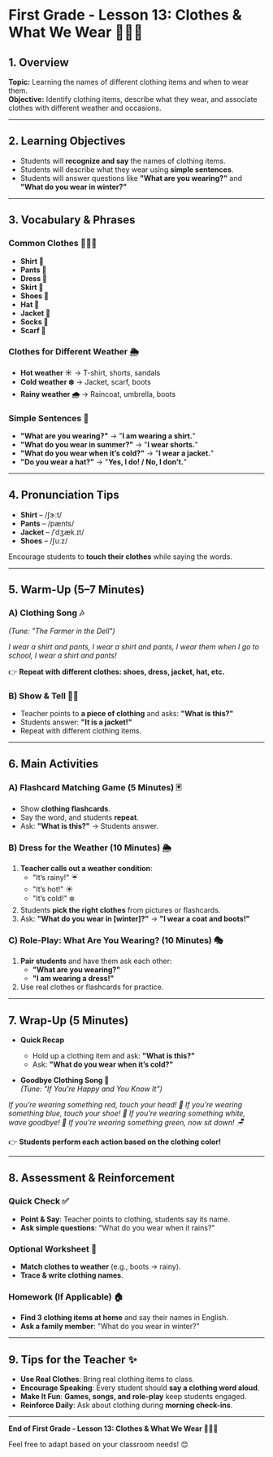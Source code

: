 # First Grade - Lesson 13: Clothes & What We Wear 👕🧥👟  

## 1. Overview  
**Topic:** Learning the names of different clothing items and when to wear them.  
**Objective:** Identify clothing items, describe what they wear, and associate clothes with different weather and occasions.  

---

## 2. Learning Objectives  
- Students will **recognize and say** the names of clothing items.  
- Students will describe what they wear using **simple sentences**.  
- Students will answer questions like **"What are you wearing?"** and **"What do you wear in winter?"**  

---

## 3. Vocabulary & Phrases  

### Common Clothes 👕👗👖  
- **Shirt 👕**  
- **Pants 👖**  
- **Dress 👗**  
- **Skirt 👚**  
- **Shoes 👟**  
- **Hat 🎩**  
- **Jacket 🧥**  
- **Socks 🧦**  
- **Scarf 🧣**  

### Clothes for Different Weather 🌦️  
- **Hot weather ☀️** → T-shirt, shorts, sandals  
- **Cold weather ❄️** → Jacket, scarf, boots  
- **Rainy weather 🌧️** → Raincoat, umbrella, boots  

### Simple Sentences 💬  
- **"What are you wearing?"** → "**I am wearing a shirt.**"  
- **"What do you wear in summer?"** → "**I wear shorts.**"  
- **"What do you wear when it’s cold?"** → "**I wear a jacket.**"  
- **"Do you wear a hat?"** → "**Yes, I do! / No, I don’t.**"  

---

## 4. Pronunciation Tips  
- **Shirt** – /ʃɝːt/  
- **Pants** – /pænts/  
- **Jacket** – /ˈdʒæk.ɪt/  
- **Shoes** – /ʃuːz/  

Encourage students to **touch their clothes** while saying the words.  

---

## 5. Warm-Up (5–7 Minutes)  

### A) Clothing Song 🎶  
_(Tune: "The Farmer in the Dell")_  

*I wear a shirt and pants,
I wear a shirt and pants,
I wear them when I go to school,
I wear a shirt and pants!*

👉 **Repeat with different clothes: shoes, dress, jacket, hat, etc.**  

### B) Show & Tell 👕👖  
- Teacher points to **a piece of clothing** and asks: **"What is this?"**  
- Students answer: **"It is a jacket!"**  
- Repeat with different clothing items.  

---

## 6. Main Activities  

### A) Flashcard Matching Game (5 Minutes) 🃏  
- Show **clothing flashcards**.  
- Say the word, and students **repeat**.  
- Ask: **"What is this?"** → Students answer.  

### B) Dress for the Weather (10 Minutes) 🌦️  
1. **Teacher calls out a weather condition**:  
   - "It’s rainy!" ☔  
   - "It’s hot!" ☀️  
   - "It’s cold!" ❄️  
2. Students **pick the right clothes** from pictures or flashcards.  
3. Ask: **"What do you wear in [winter]?"** → **"I wear a coat and boots!"**  

### C) Role-Play: What Are You Wearing? (10 Minutes) 🎭  
1. **Pair students** and have them ask each other:  
   - **"What are you wearing?"**  
   - **"I am wearing a dress!"**  
2. Use real clothes or flashcards for practice.  

---

## 7. Wrap-Up (5 Minutes)  
- **Quick Recap**  
  - Hold up a clothing item and ask: **"What is this?"**  
  - Ask: **"What do you wear when it’s cold?"**  

- **Goodbye Clothing Song 🎵**  
_(Tune: "If You’re Happy and You Know It")_  

*If you’re wearing something red, touch your head! 🎩
If you’re wearing something blue, touch your shoe! 👟
If you’re wearing something white, wave goodbye! 👋
If you’re wearing something green, now sit down! 🪑*

👉 **Students perform each action based on the clothing color!**  

---

## 8. Assessment & Reinforcement  

### Quick Check ✅  
- **Point & Say**: Teacher points to clothing, students say its name.  
- **Ask simple questions**: "What do you wear when it rains?"  

### Optional Worksheet 📄  
- **Match clothes to weather** (e.g., boots → rainy).  
- **Trace & write clothing names**.  

### Homework (If Applicable) 🏠  
- **Find 3 clothing items at home** and say their names in English.  
- **Ask a family member**: "What do you wear in winter?"  

---

## 9. Tips for the Teacher ✨  
- **Use Real Clothes**: Bring real clothing items to class.  
- **Encourage Speaking**: Every student should **say a clothing word aloud**.  
- **Make It Fun**: **Games, songs, and role-play** keep students engaged.  
- **Reinforce Daily**: Ask about clothing during **morning check-ins**.  

---

**End of First Grade - Lesson 13: Clothes & What We Wear 👕🧥👟**  

Feel free to adapt based on your classroom needs! 😊  
